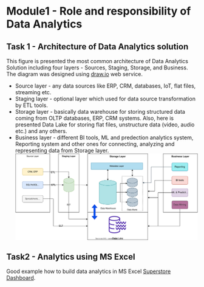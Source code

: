 # Module1 - Role and responsibility of Data Analytics

## Task 1 - Architecture of Data Analytics solution
This figure is presented the most common architecture of Data Analytics Solution including four layers - Sources, Staging, Storage, and Business. The diagram was designed using [draw.io](https://app.diagrams.net/) web service.
- Source layer - any data sources like ERP, CRM, databases, IoT, flat files, streaming etc.
- Staging layer - optional layer which used for data source transformation by ETL tools.
- Storage layer - basically data warehouse for storing structured data coming from OLTP databases, ERP, CRM systems. Also, here is presented Data Lake for storing flat files, unstructure data (video, audio etc.) and any others.
- Business layer - different BI tools, ML and predection analytics system, Reporting system and other ones for connecting, analyzing and representing data from Storage layer.
![cover](https://github.com/souluran/datalearn101/blob/master/DE-101/Module1/image/Simple%20Data%20Analytics%20Architecture.drawio.svg)

## Task2 - Analytics using MS Excel
Good example how to build data analytics in MS Excel [Superstore Dashboard](https://github.com/souluran/datalearn101/blob/master/DE-101/Module1/Superstore%20-%20Dashboard.xlsx).

